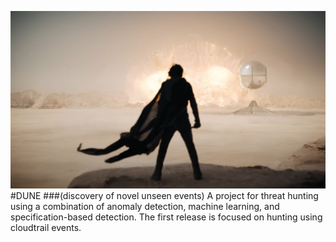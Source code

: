 ![things](/img/dune.jpg?raw=true "text")  
#DUNE 
###(discovery of novel unseen events)
A project for threat hunting using a combination of anomaly detection, machine learning, and specification-based detection. The first release is focused on hunting using cloudtrail events.